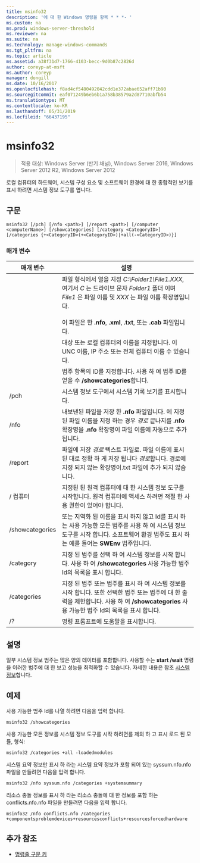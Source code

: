 ```yaml
---
title: msinfo32
description: '에 대 한 Windows 명령을 항목 * * *- '
ms.custom: na
ms.prod: windows-server-threshold
ms.reviewer: na
ms.suite: na
ms.technology: manage-windows-commands
ms.tgt_pltfrm: na
ms.topic: article
ms.assetid: a38f31d7-1766-4103-becc-9d0b87c2826d
author: coreyp-at-msft
ms.author: coreyp
manager: dongill
ms.date: 10/16/2017
ms.openlocfilehash: f8ad4cf5480492042cdd1e372abae652aff71b90
ms.sourcegitcommit: eaf071249b6eb6b1a758b38579a2d87710abfb54
ms.translationtype: MT
ms.contentlocale: ko-KR
ms.lasthandoff: 05/31/2019
ms.locfileid: "66437195"
---
```

# <a name="msinfo32"></a>msinfo32

>적용 대상: Windows Server (반기 채널), Windows Server 2016, Windows Server 2012 R2, Windows Server 2012

로컬 컴퓨터의 하드웨어, 시스템 구성 요소 및 소프트웨어 환경에 대 한 종합적인 보기를 표시 하려면 시스템 정보 도구를 엽니다. 
## <a name="syntax"></a>구문
```
msinfo32 [/pch] [/nfo <path>] [/report <path>] [/computer <computerName>] [/showcategories] [/category <CategoryID>] [/categories {+<CategoryID>(+<CategoryID>)|+all(-<CategoryID>)}]
```
### <a name="parameters"></a>매개 변수

|    매개 변수    |                                                                                                                                 설명                                                                                                                                  |
|-----------------|------------------------------------------------------------------------------------------------------------------------------------------------------------------------------------------------------------------------------------------------------------------------------|
|     <path>      | 파일 형식에서 열을 지정 *C:\Folder1\File1.XXX*, 여기서 *C* 는 드라이브 문자 *Folder1* 폴더 이며 *File1* 은 파일 이름 및 *XXX* 는 파일 이름 확장명입니다.<br /><br />이 파일은 한 **.nfo**, **.xml**, **.txt**, 또는 **.cab** 파일입니다. |
| <computerName>  |                                                                             대상 또는 로컬 컴퓨터의 이름을 지정합니다. 이 UNC 이름, IP 주소 또는 전체 컴퓨터 이름 수 있습니다.                                                                              |
|  <CategoryID>   |                                                                                     범주 항목의 ID를 지정합니다. 사용 하 여 범주 ID를 얻을 수 **/showcategories**합니다.                                                                                      |
|      /pch       |                                                                                                       시스템 정보 도구에서 시스템 기록 보기를 표시합니다.                                                                                                       |
|      /nfo       |                                     내보낸된 파일을 저장 한 **.nfo** 파일입니다. 에 지정 된 파일 이름을 지정 하는 경우 *경로* 끝나지를 **.nfo** 확장명을 **.nfo** 확장명이 파일 이름에 자동으로 추가 됩니다.                                      |
|     /report     |                                               파일에 저장 *경로* 텍스트 파일로. 파일 이름에 표시 된 대로 정확 하 게 저장 됩니다 *경로*합니다. 경로에 지정 되지 않는 확장명이.txt 파일에 추가 되지 않습니다.                                                |
|    / 컴퓨터    |                                                                지정된 된 원격 컴퓨터에 대 한 시스템 정보 도구를 시작합니다. 원격 컴퓨터에 액세스 하려면 적절 한 사용 권한이 있어야 합니다.                                                                |
| /showcategories |                         또는 지역화 된 이름을 표시 하지 않고 Id를 표시 하는 사용 가능한 모든 범주를 사용 하 여 시스템 정보 도구를 시작 합니다. 소프트웨어 환경 범주도 표시 하는 예를 들어는 **SWEnv** 범주입니다.                         |
|    /category    |                                                                     지정 된 범주를 선택 하 여 시스템 정보를 시작 합니다. 사용 하 여 **/showcategories** 사용 가능한 범주 Id의 목록을 표시 합니다.                                                                     |
|   /categories   |                          지정 된 범주 또는 범주를 표시 하 여 시스템 정보를 시작 합니다. 또한 선택한 범주 또는 범주에 대 한 출력을 제한합니다. 사용 하 여 **/showcategories** 사용 가능한 범주 Id의 목록을 표시 합니다.                          |
|       /?        |                                                                                                                     명령 프롬프트에 도움말을 표시합니다.                                                                                                                     |

## <a name="remarks"></a>설명
일부 시스템 정보 범주는 많은 양의 데이터를 포함합니다. 사용할 수는 **start /wait** 명령을 이러한 범주에 대 한 보고 성능을 최적화할 수 있습니다. 자세한 내용은 참조 [시스템 정보](https://technet.microsoft.com/library/cc783305(v=ws.10).aspx)합니다.
## <a name="BKMK_Examples"></a>예제
사용 가능한 범주 Id를 나열 하려면 다음을 입력 합니다.
```
msinfo32 /showcategories
```
사용 가능한 모든 정보를 시스템 정보 도구를 시작 하려면를 제외 하 고 표시 로드 된 모듈, 형식:
```
msinfo32 /categories +all -loadedmodules
```
시스템 요약 정보만 표시 하 라는 시스템 요약 정보가 포함 되어 있는 syssum.nfo.nfo 파일을 만들려면 다음을 입력 합니다.
```
msinfo32 /nfo syssum.nfo /categories +systemsummary
```
리소스 충돌 정보를 표시 하 라는 리소스 충돌에 대 한 정보를 포함 하는 conflicts.nfo.nfo 파일을 만들려면 다음을 입력 합니다.
```
msinfo32 /nfo conflicts.nfo /categories    +componentsproblemdevices+resourcesconflicts+resourcesforcedhardware
```
## <a name="additional-references"></a>추가 참조
-   [명령줄 구문 키](command-line-syntax-key.md)


